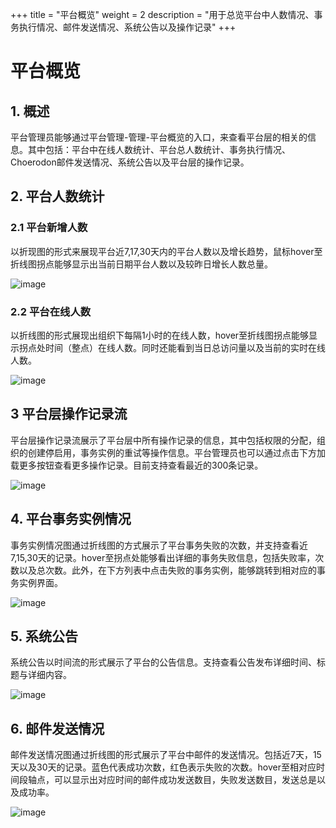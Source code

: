 +++
title = "平台概览"
weight = 2
description = "用于总览平台中人数情况、事务执行情况、邮件发送情况、系统公告以及操作记录"
+++

# 平台概览

## 1. 概述

平台管理员能够通过平台管理-管理-平台概览的入口，来查看平台层的相关的信息。其中包括：平台中在线人数统计、平台总人数统计、事务执行情况、Choerodon邮件发送情况、系统公告以及平台层的操作记录。

## 2. 平台人数统计

### 2.1 平台新增人数

以折现图的形式来展现平台近7,17,30天内的平台人数以及增长趋势，鼠标hover至折线图拐点能够显示出当前日期平台人数以及较昨日增长人数总量。

![image](/docs/user-guide/manager-guide/image/added-user.png)

### 2.2 平台在线人数

以折线图的形式展现出组织下每隔1小时的在线人数，hover至折线图拐点能够显示拐点处时间（整点）在线人数。同时还能看到当日总访问量以及当前的实时在线人数。

![image](/docs/user-guide/manager-guide/image/on-user.png)

## 3 平台层操作记录流

平台层操作记录流展示了平台层中所有操作记录的信息，其中包括权限的分配，组织的创建停启用，事务实例的重试等操作信息。平台管理员也可以通过点击下方加载更多按钮查看更多操作记录。目前支持查看最近的300条记录。

![image](/docs/user-guide/manager-guide/image/site-log.png)


## 4. 平台事务实例情况

事务实例情况图通过折线图的方式展示了平台事务失败的次数，并支持查看近7,15,30天的记录。hover至拐点处能够看出详细的事务失败信息，包括失败率，次数以及总次数。此外，在下方列表中点击失败的事务实例，能够跳转到相对应的事务实例界面。

![image](/docs/user-guide/manager-guide/image/saga-ins.png)




## 5. 系统公告

系统公告以时间流的形式展示了平台的公告信息。支持查看公告发布详细时间、标题与详细内容。

![image](/docs/user-guide/manager-guide/image/sys-notice.png)

## 6. 邮件发送情况

邮件发送情况图通过折线图的形式展示了平台中邮件的发送情况。包括近7天，15天以及30天的记录。蓝色代表成功次数，红色表示失败的次数。hover至相对应时间段轴点，可以显示出对应时间的邮件成功发送数目，失败发送数目，发送总是以及成功率。

![image](/docs/user-guide/manager-guide/image/email-report.png)

